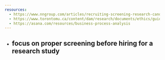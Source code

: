 ```yaml
---
resources:
  - https://www.nngroup.com/articles/recruiting-screening-research-candidates/
  - https://www.torontomu.ca/content/dam/research/documents/ethics/guidelines-for-recruitment-of-research-participants.pdf
  - https://asana.com/resources/business-process-analysis
---
```

- focus on proper screening before hiring for a research study
	- 